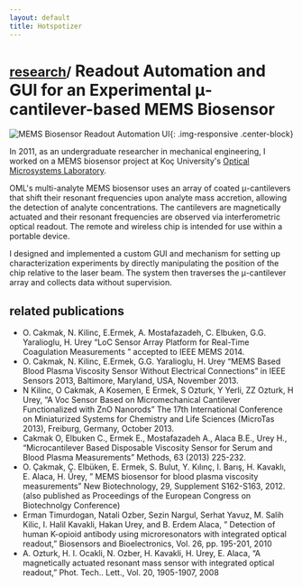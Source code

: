 ```yaml
---
layout: default
title: Hotspotizer
---
```


# <small>[research](/research)/</small> Readout Automation and GUI for an Experimental μ-cantilever-based MEMS Biosensor

![MEMS Biosensor Readout Automation UI](/img/biosensor.png){: .img-responsive .center-block}

In 2011, as an undergraduate researcher in mechanical engineering, I worked on a MEMS biosensor project at Koç University's [Optical Microsystems Laboratory](http://mems.ku.edu.tr/).

OML's multi-analyte MEMS biosensor uses an array of coated μ-cantilevers that shift their resonant frequencies upon analyte mass accretion, allowing the detection of analyte concentrations. The cantilevers are magnetically actuated and their resonant frequencies are observed via interferometric optical readout. The remote and wireless chip is intended for use within a portable device.

I designed and implemented a custom GUI and mechanism for setting up characterization experiments by directly manipulating the position of the chip relative to the laser beam. The system then traverses the μ-cantilever array and collects data without supervision.

## related publications

- O. Cakmak, N. Kilinc, E.Ermek, A. Mostafazadeh, C. Elbuken, G.G. Yaralioglu, H. Urey “LoC Sensor Array Platform for Real-Time Coagulation Measurements ” accepted to IEEE MEMS 2014.
- O. Cakmak, N. Kilinc, E.Ermek, G.G. Yaralioglu, H. Urey “MEMS Based Blood Plasma Viscosity Sensor Without Electrical Connections” in IEEE Sensors 2013, Baltimore, Maryland, USA, November 2013.
- N Kilinc, O Cakmak, A Kosemen, E Ermek, S Ozturk, Y Yerli, ZZ Ozturk, H Urey, “A Voc Sensor Based on Micromechanical Cantilever Functionalized with ZnO Nanorods” The 17th International Conference on Miniaturized Systems for Chemistry and Life Sciences (MicroTas 2013), Freiburg, Germany, October 2013.
- Cakmak O, Elbuken C., Ermek E., Mostafazadeh A., Alaca B.E., Urey H., “Microcantilever Based Disposable Viscosity Sensor for Serum and Blood Plasma Measurements” Methods, 63 (2013) 225-232.
- O. Çakmak, Ç. Elbüken, E. Ermek, S. Bulut, Y. Kılınç, I. Barış, H. Kavaklı, E. Alaca, H. Ürey, ” MEMS biosensor for blood plasma viscosity measurements” New Biotechnology, 29, Supplement S162-S163, 2012. (also published as Proceedings of the European Congress on Biotechnolgy Conference)
- Erman Timurdogan, Natali Ozber, Sezin Nargul, Serhat Yavuz, M. Salih Kilic, I. Halil Kavakli, Hakan Urey, and B. Erdem Alaca, ” Detection of human K-opioid antibody using microresonators with integrated optical readout,” Biosensors and Bioelectronics, Vol. 26, pp. 195-201, 2010
- A. Ozturk, H. I. Ocakli, N. Ozber, H. Kavakli, H. Urey, E. Alaca, “A magnetically actuated resonant mass sensor with integrated optical readout,” Phot. Tech.. Lett., Vol. 20, 1905-1907, 2008
